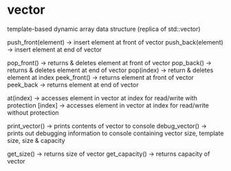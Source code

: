 # vector
template-based dynamic array data structure (replica of std::vector)

push_front(element) -> insert element at front of vector
push_back(element) -> insert element at end of vector

pop_front() -> returns & deletes element at front of vector
pop_back() -> returns & deletes element at end of vector
pop(index) -> return & deletes element at index
peek_front() -> returns element at front of vector
peek_back -> returns element at end of vector

at(index) -> accesses element in vector at index for read/write with protection
[index] -> accesses element in vector at index for read/write without protection

print_vector() -> prints contents of vector to console
debug_vector() -> prints out debugging information to console containing vector size, template size, size & capacity

get_size() -> returns size of vector
get_capacity() -> returns capacity of vector

